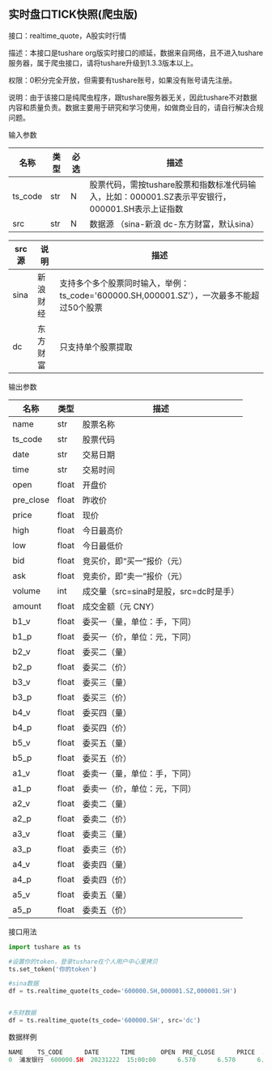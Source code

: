 ## 实时盘口TICK快照(爬虫版)

接口：realtime_quote，A股实时行情

描述：本接口是tushare org版实时接口的顺延，数据来自网络，且不进入tushare服务器，属于爬虫接口，请将tushare升级到1.3.3版本以上。

权限：0积分完全开放，但需要有tushare账号，如果没有账号请先注册。

说明：由于该接口是纯爬虫程序，跟tushare服务器无关，因此tushare不对数据内容和质量负责。数据主要用于研究和学习使用，如做商业目的，请自行解决合规问题。

输入参数

| 名称 | 类型 | 必选 | 描述 |
| --- | --- | --- | --- |
| ts_code | str | N | 股票代码，需按tushare股票和指数标准代码输入，比如：000001.SZ表示平安银行，000001.SH表示上证指数 |
| src | str | N | 数据源 （sina-新浪 dc-东方财富，默认sina） |

| src源 | 说明 | 描述 |
| --- | --- | --- |
| sina | 新浪财经 | 支持多个多个股票同时输入，举例：ts_code='600000.SH,000001.SZ'），一次最多不能超过50个股票 |
| dc | 东方财富 | 只支持单个股票提取 |

输出参数

| 名称 | 类型 | 描述 |
| --- | --- | --- |
| name | str | 股票名称 |
| ts_code | str | 股票代码 |
| date | str | 交易日期 |
| time | str | 交易时间 |
| open | float | 开盘价 |
| pre_close | float | 昨收价 |
| price | float | 现价 |
| high | float | 今日最高价 |
| low | float | 今日最低价 |
| bid | float | 竞买价，即“买一”报价（元） |
| ask | float | 竞卖价，即“卖一”报价（元） |
| volume | int | 成交量（src=sina时是股，src=dc时是手） |
| amount | float | 成交金额（元 CNY） |
| b1_v | float | 委买一（量，单位：手，下同） |
| b1_p | float | 委买一（价，单位：元，下同） |
| b2_v | float | 委买二（量） |
| b2_p | float | 委买二（价） |
| b3_v | float | 委买三（量） |
| b3_p | float | 委买三（价） |
| b4_v | float | 委买四（量） |
| b4_p | float | 委买四（价） |
| b5_v | float | 委买五（量） |
| b5_p | float | 委买五（价） |
| a1_v | float | 委卖一（量，单位：手，下同） |
| a1_p | float | 委卖一（价，单位：元，下同） |
| a2_v | float | 委卖二（量） |
| a2_p | float | 委卖二（价） |
| a3_v | float | 委卖三（量） |
| a3_p | float | 委卖三（价） |
| a4_v | float | 委卖四（量） |
| a4_p | float | 委卖四（价） |
| a5_v | float | 委卖五（量） |
| a5_p | float | 委卖五（价） |

接口用法

```python
import tushare as ts

#设置你的token，登录tushare在个人用户中心里拷贝
ts.set_token('你的token')

#sina数据
df = ts.realtime_quote(ts_code='600000.SH,000001.SZ,000001.SH')


#东财数据
df = ts.realtime_quote(ts_code='600000.SH', src='dc')
```

数据样例

```python
NAME    TS_CODE      DATE      TIME       OPEN  PRE_CLOSE      PRICE  ...   A2_P  A3_V   A3_P  A4_V   A4_P  A5_V   A5_P
0  浦发银行  600000.SH  20231222  15:00:00      6.570      6.570      6.580  ...  6.590  1834  6.600  4107  6.610  2684  6.620
```
